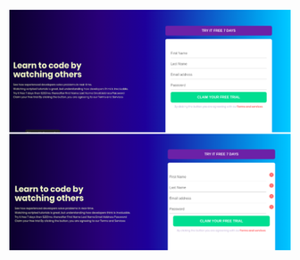 
![Alt text](https://github.com/jgbotelho3/simple-form/blob/master/src/assets/tela1.png)
![Alt text](https://github.com/jgbotelho3/simple-form/blob/master/src/assets/tela2.png)
